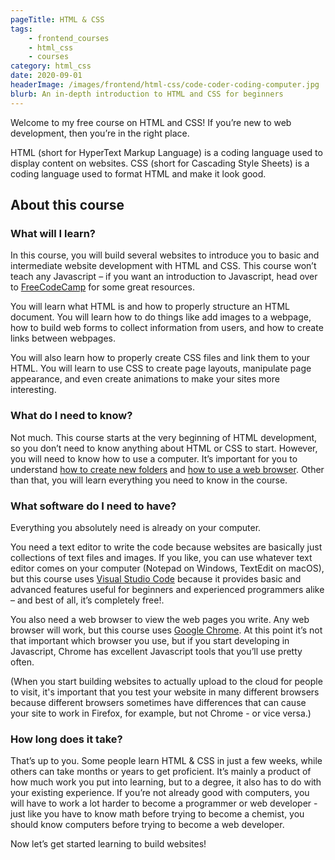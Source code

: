 ```yaml
---
pageTitle: HTML & CSS
tags:
    - frontend_courses
    - html_css
    - courses
category: html_css
date: 2020-09-01
headerImage: /images/frontend/html-css/code-coder-coding-computer.jpg
blurb: An in-depth introduction to HTML and CSS for beginners
---
```


Welcome to my free course on HTML and CSS! If you’re new to web development, then you’re in the right place.

HTML (short for HyperText Markup Language) is a coding language used to display content on websites. CSS (short for Cascading Style Sheets) is a coding language used to format HTML and make it look good.

## About this course
### What will I learn?
    
In this course, you will build several websites to introduce you to basic and intermediate website development with HTML and CSS. This course won’t teach any Javascript – if you want an introduction to Javascript, head over to [FreeCodeCamp](https://www.freecodecamp.org) for some great resources.
    
You will learn what HTML is and how to properly structure an HTML document. You will learn how to do things like add images to a webpage, how to build web forms to collect information from users, and how to create links between webpages.
    
You will also learn how to properly create CSS files and link them to your HTML. You will learn to use CSS to create page layouts, manipulate page appearance, and even create animations to make your sites more interesting.

### What do I need to know?
    
Not much. This course starts at the very beginning of HTML development, so you don’t need to know anything about HTML or CSS to start. However, you will need to know how to use a computer. It’s important for you to understand [how to create new folders](https://www.dummies.com/computers/operating-systems/windows-10/how-to-create-a-new-folder-in-windows-10/) and [how to use a web browser](https://edu.gcfglobal.org/en/internetbasics/using-a-web-browser/1/). Other than that, you will learn everything you need to know in the course.

### What software do I need to have?
    
Everything you absolutely need is already on your computer.
    
You need a text editor to write the code because websites are basically just collections of text files and images. If you like, you can use whatever text editor comes on your computer (Notepad on Windows, TextEdit on macOS), but this course uses [Visual Studio Code](https://code.visualstudio.com/download) because it provides basic and advanced features useful for beginners and experienced programmers alike – and best of all, it’s completely free!.
    
You also need a web browser to view the web pages you write. Any web browser will work, but this course uses [Google Chrome](https://www.google.com/chrome). At this point it’s not that important which browser you use, but if you start developing in Javascript, Chrome has excellent Javascript tools that you’ll use pretty often. 

(When you start building websites to actually upload to the cloud for people to visit, it's important that you test your website in many different browsers because different browsers sometimes have differences that can cause your site to work in Firefox, for example, but not Chrome - or vice versa.)

### How long does it take?
    
That’s up to you. Some people learn HTML & CSS in just a few weeks, while others can take months or years to get proficient. It’s mainly a product of how much work you put into learning, but to a degree, it also has to do with your existing experience. If you’re not already good with computers, you will have to work a lot harder to become a programmer or web developer - just like you have to know math before trying to become a chemist, you should know computers before trying to become a web developer.
    
Now let’s get started learning to build websites!